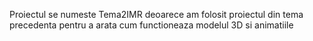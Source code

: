 Proiectul se numeste Tema2IMR deoarece am folosit proiectul din tema precedenta pentru a arata cum functioneaza modelul 3D si animatiile
